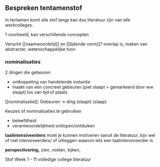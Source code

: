 ## Bespreken tentamenstof

In tentamen komt alle stof langs kan dus literatuur zijn van alle werkcolleges.

1 voorbeeld, kan verschillende concepten

Verschil [[naamwoordstijl]] en [[lijdende vorm]]?
overlap is, maken van abstracter, wetenschappelijke toon

### nominalisaties
2 dingen die gebeuren
- ontkoppeling van handelende instantie
- maakt van een concreet gebeuren (piet slaapt = gemarkeerd door ww slaapt) los van tijd of plaats

[[nominalisatie]]:
Gebeuren -> ding
(slaapt)           (slaap)

Keuzes of nominalisaties te gebruiken
- beleefdheid
- verantwoordelijkheid ontlopen/ontduiken

**taalintensiveerders**
moet je kunnen motiveren vanuit de literatuur,
bijv wel of niet intensiveerders/ of uitleggen waarom iets een taalintensiveerder is


**perspectivering,**
zien, voelen, kijken,


Stof 
Week 1 - 11 volledige college literatuur
